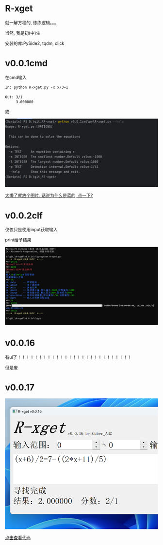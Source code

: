 # R-xget
 就一解方程的, 练练逻辑。。。

当然, 我是初(中)生
 
安装的库:PySide2, tqdm, click

# v0.0.1cmd

在cmd输入

```输入输出
In: python R-xget.py -x x/3=1

Out: 3/1
     3.000000
```

或:

![输入输出](img_1.png)

[太懒了就放个图片, 话说为什么是蓝的, 点一下?](gg.md)


# v0.0.2clf

仅仅只是使用input获取输入

print给予结果

![输入输出](img.png)

# v0.0.16

有ui了！！！！！！！！！！！！！！！！！！！！！！！！！！！

但是废

# v0.0.17

![ui界面](img_2.png)

[点击查看代码](v0.0.17\py\R-xget.py)
